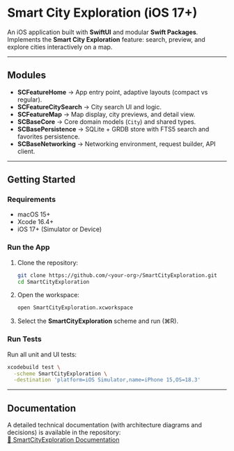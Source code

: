# Smart City Exploration (iOS 17+)

An iOS application built with **SwiftUI** and modular **Swift Packages**.  
Implements the **Smart City Exploration** feature: search, preview, and explore cities interactively on a map.

---

## Modules

- **SCFeatureHome** → App entry point, adaptive layouts (compact vs regular).
- **SCFeatureCitySearch** → City search UI and logic.
- **SCFeatureMap** → Map display, city previews, and detail view.
- **SCBaseCore** → Core domain models (`City`) and shared types.
- **SCBasePersistence** → SQLite + GRDB store with FTS5 search and favorites persistence.
- **SCBaseNetworking** → Networking environment, request builder, API client.

---

## Getting Started

### Requirements
- macOS 15+
- Xcode 16.4+
- iOS 17+ (Simulator or Device)

### Run the App
1. Clone the repository:
   ```bash
   git clone https://github.com/<your-org>/SmartCityExploration.git
   cd SmartCityExploration
   ```
2. Open the workspace:
   ```bash
   open SmartCityExploration.xcworkspace
   ```
3. Select the **SmartCityExploration** scheme and run (⌘R).

### Run Tests
Run all unit and UI tests:
```bash
xcodebuild test \
  -scheme SmartCityExploration \
  -destination 'platform=iOS Simulator,name=iPhone 15,OS=18.3'
```

---

## Documentation
A detailed technical documentation (with architecture diagrams and decisions) is available in the repository:  
[📄 SmartCityExploration Documentation](docs/SmartCityExploration.pdf)

